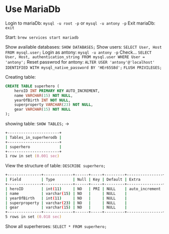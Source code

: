 # Use MariaDb

Login to mariaDb: `mysql -u root -p` or `mysql -u antony -p`
Exit mariaDb: `exit`

Start: `brew services start mariadb`

Show available databases: `SHOW DATABASES;`
Show users: `SELECT User, Host FROM mysql.user;`
Login as antony: `mysql -u antony -p`
Check... `SELECT User, Host, authentication_string FROM mysql.user WHERE User = 'antony';`
Reset passwrod for antony: `ALTER USER 'antony'@'localhost' IDENTIFIED WITH mysql_native_password BY 'HEr65S8d';`
`FLUSH PRIVILEGES;`

Creating table:

```sql
CREATE TABLE superhero (
    heroID INT PRIMARY KEY AUTO_INCREMENT,
    name VARCHAR(15) NOT NULL,
    yearOfBirth INT NOT NULL,
    superproperty VARCHAR(23) NOT NULL,
    gear VARCHAR(15) NOT NULL
);
```

showing table: `SHOW TABLES;` ->

```zsh
+-----------------------+
| Tables_in_superherodb |
+-----------------------+
| superhero             |
+-----------------------+
1 row in set (0.001 sec)
```

View the structure of table: `DESCRIBE superhero;`

```zsh
+---------------+-------------+------+-----+---------+----------------+
| Field         | Type        | Null | Key | Default | Extra          |
+---------------+-------------+------+-----+---------+----------------+
| heroID        | int(11)     | NO   | PRI | NULL    | auto_increment |
| name          | varchar(15) | NO   |     | NULL    |                |
| yearOfBirth   | int(11)     | NO   |     | NULL    |                |
| superproperty | varchar(23) | NO   |     | NULL    |                |
| gear          | varchar(15) | NO   |     | NULL    |                |
+---------------+-------------+------+-----+---------+----------------+
5 rows in set (0.018 sec)
```

Show all superheroes: `SELECT * FROM superhero;`
